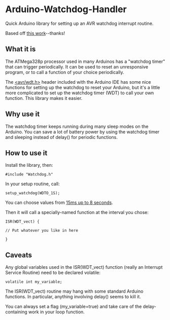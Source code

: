 # Arduino-Watchdog-Handler
Quick Arduino library for setting up an AVR watchdog interrupt routine. 

Based off [this work](http://letsmakerobots.com/blog/project2501/notes-putting-arduino-sleep)--thanks!

## What it is

The ATMega328p processor used in many Arduinos has a "watchdog timer" that can trigger periodically. It can be used to reset an unresponsive program, or to call a function of your choice periodically.

The [<avr/wdt.h>](http://www.nongnu.org/avr-libc/user-manual/group__avr__watchdog.html) header included with the Arduino IDE has some nice functions for setting up the watchdog to reset your Arduino, but it's a little more complicated to set up the watchdog timer (WDT) to call your own function. This library makes it easier.

## Why use it

The watchdog timer keeps running during many sleep modes on the Arduino. You can save a lot of battery power by using the watchdog timer and sleeping instead of delay() for periodic functions.

## How to use it

Install the library, then:

	#include "Watchdog.h"

In your setup routine, call:

	setup_watchdog(WDTO_1S);

You can choose values from [15ms up to 8 seconds](http://www.nongnu.org/avr-libc/user-manual/group__avr__watchdog.html).

Then it will call a specially-named function at the interval you chose:

	ISR(WDT_vect) {
	
	// Put whatever you like in here
	
	}

## Caveats

Any global variables used in the ISR(WDT_vect) function (really an Interrupt Service Routine) need to be declared volatile:

	volatile int my_variable;


The ISR(WDT_vect) routine may hang with some standard Arduino functions. In particular, anything involving delay() seems to kill it. 

You can always set a flag (my_variable=true) and take care of the delay-containing work in your loop function.


